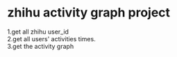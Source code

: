 zhihu activity graph project
==
1.get all zhihu user_id<br>
2.get all users' activities times.<br>
3.get the activity graph<br>


